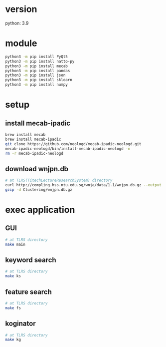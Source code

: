 # version
python: 3.9

# module
```bash
python3 -m pip install PyQt5
python3 -m pip install natto-py
python3 -m pip install mecab
python3 -m pip install pandas
python3 -m pip install json
python3 -m pip install sklearn
python3 -m pip install numpy
```
# setup

## install mecab-ipadic
```bash
brew install mecab
brew install mecab-ipadic
git clone https://github.com/neologd/mecab-ipadic-neologd.git
mecab-ipadic-neologd/bin/install-mecab-ipadic-neologd -n
rm -r mecab-ipadic-neologd
```
## download wnjpn.db
```bash
# at TLRS(TitechLectureResearchSystem) directory
curl http://compling.hss.ntu.edu.sg/wnja/data/1.1/wnjpn.db.gz --output "Clustering/wnjpn.db.gz"
gzip -d Clustering/wnjpn.db.gz
```

# exec application
## GUI
```bash
# at TLRS directory
make main
```
## keyword search
```bash
# at TLRS directory
make ks
```
## feature search
```bash
# at TLRS directory
make fs
```
## koginator
```bash
# at TLRS directory
make kg
```